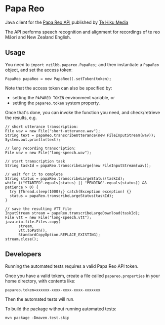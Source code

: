 # Papa Reo

Java client for the [Papa Reo API](https://papareo.io/docs) 
published by [Te Hiku Media](https://tehiku.nz/te-hiku-tech/)

The API performs speech recognition and alignment for recordings of te reo Māori and 
New Zealand English.

## Usage

You need to `import nzilbb.papareo.PapaReo;` and then instantiate a `PapaReo` object, and set the access token:
```
PapaReo papaReo = new PapaReo().setToken(token);
```

Note that the access token can also be specified by:

- setting the `PAPAREO_TOKEN` environment variable, or
- setting the `papareo.token` system property.

Once that's done, you can invoke the function you need, and check/retrieve the results, e.g.

```
// short utterance transcription:
File wav = new File("short-utterance.wav");
String text = papaReo.transcribeUtterance(new FileInputStream(wav));
System.out.println(text);

// long recording transcription:
File wav = new File("long-speech.wav");

// start transcription task
String taskId = papaReo.transcribeLarge(new FileInputStream(wav));

// wait for it to complete
String status = papaReo.transcribeLargeStatus(taskId);
while (("STARTED".equals(status) || "PENDING".equals(status)) && patience > 0) {
  try {Thread.sleep(1000);} catch(Exception exception) {}
  status = papaReo.transcribeLargeStatus(taskId);
}

// save the resulting VTT file
InputStream stream = papaReo.transcribeLargeDownload(taskId);
File vtt = new File("long-speech.vtt");
java.nio.file.Files.copy(
      stream, 
      vtt.toPath(), 
      StandardCopyOption.REPLACE_EXISTING);
stream.close();
```

## Developers

Running the automated tests requires a valid Papa Reo API token.

Once you have a valid tokem, create a file called `papareo.properties` in your home
directory, with contents like: 
```
papareo.token=xxxxxx-xxxx-xxxx-xxxx-xxxxxxx
```

Then the automated tests will run.

To build the package without running automated tests:

```
mvn package -Dmaven.test.skip
```

